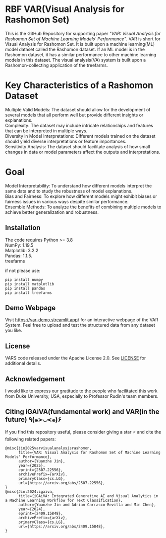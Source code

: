 # RBF VAR(Visual Analysis for Rashomon Set)
This is the GitHub Repository for supporting paper *"VAR: Visual Analysis for Rashomon Set of Machine Learning
Models' Performance"*. VAR is short for Visual Analysis for Rashomon Set. It is built upon a machine learning(ML) model dataset called the Rashomon dataset. If an ML model is in the Rashomon dataset, it has a similar performance to other machine learning models in this dataset. The visual analysis(VA) system is built upon a Rashomon-collecting application of the treefarms.

Key Characteristics of a Rashomon Dataset
===
Multiple Valid Models: The dataset should allow for the development of several models that all perform well but provide different insights or explanations.  
Complexity: The dataset may include intricate relationships and features that can be interpreted in multiple ways.  
Diversity in Model Interpretations: Different models trained on the dataset should yield diverse interpretations or feature importances.  
Sensitivity Analysis: The dataset should facilitate analysis of how small changes in data or model parameters affect the outputs and interpretations.  

Goal
===
Model Interpretability: To understand how different models interpret the same data and to study the robustness of model explanations.    
Bias and Fairness: To explore how different models might exhibit biases or fairness issues in various ways despite similar performance.    
Ensemble Methods: To analyze the benefits of combining multiple models to achieve better generalization and robustness.  

## Installation

The code requires Python >= 3.8  
NumPy: 1.19.5  
Matplotlib: 3.2.2  
Pandas: 1.1.5.  
treefarms

if not please use:
```
pip install numpy
pip install matplotlib
pip install pandas
pip install treefarms
```

## Demo Webpage
Visit https://var-demo.streamlit.app/ for an interactive webpage of the VAR System.
Feel free to upload and test the structured data from any dataset you like.

## License

VARS code released under the Apache License 2.0. See [LICENSE](LICENSE) for additional details.

## Acknowledgement
I would like to express our gratitude to the people who facilitated this work from Duke University, USA, especially to Professor Rudin's team members.

## Citing iGAiVA(fundamental work) and VAR(in the future) ٩(๑>◡<๑)۶

If you find this repository useful, please consider giving a star :star: and cite the following related papers:

```
@misc{jin2025varvisualanalysisrashomon,
      title={VAR: Visual Analysis for Rashomon Set of Machine Learning Models' Performance}, 
      author={Yuanzhe Jin},
      year={2025},
      eprint={2507.22556},
      archivePrefix={arXiv},
      primaryClass={cs.LG},
      url={https://arxiv.org/abs/2507.22556}, 
}
@misc{Jin:2024:igaiva,
      title={iGAiVA: Integrated Generative AI and Visual Analytics in a Machine Learning Workflow for Text Classification}, 
      author={Yuanzhe Jin and Adrian Carrasco-Revilla and Min Chen},
      year={2024},
      eprint={2409.15848},
      archivePrefix={arXiv},
      primaryClass={cs.LG},
      url={https://arxiv.org/abs/2409.15848}, 
}
```
